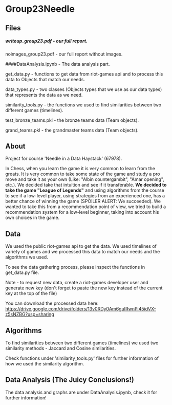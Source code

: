 # Group23Needle

## Files

##### writeup_group23.pdf - our full report.

noimages_group23.pdf - our full report without images.

####DataAnalysis.ipynb - The data analysis part.

get_data.py - functions to get data from riot-games api and to
process this data to Objects that match our needs.

data_types.py - two classes (Objects types that we use as our data types)
that represents the data as we need.

similarity_tools.py - the functions we used to find similarities
between two different games (timelines).

test_bronze_teams.pkl - the bronze teams data (Team objects).

grand_teams.pkl - the grandmaster teams data (Team objects).

## About

Project for course 'Needle in a Data Haystack' (67978).

In Chess, when you learn the game it is very common to learn
from the greats. It is very common to take some state of the
game and study a pro move and take it as your own (Like: 
"Albin countergambit", "Amar opening", etc.). We decided 
take that intuition and see if it transferable. **We decided
to take the game "League of Legends"** and using algorithms 
from the course to see if a low-level player, 
using strategies from an experienced one, has a 
better chance of winning the game (SPOILER ALERT: 
We succeeded). We wanted to take this from a recommendation
point of view, we tried to build a recommendation system 
for a low-level beginner, taking into account his own
choices in the game.

## Data

We used the public riot-games api to get the data.
We used timelines of variety of games and we processed this data
to match our needs and the algorithms we used.

To see the data gathering process, please inspect the functions
in get_data.py file.

Note - to request new data, create a riot-games developer user and
generate new key (don't forget to paste the new key instead of the current key
at the top of the file)



You can download the processed data here: https://drive.google.com/drive/folders/13v0RDy0Am6guIRwnPi45idVX-z5sNZBG?usp=sharing

## Algorithms

To find similarities between two different games (timelines) 
we used two similarity methods - Jaccard and Cosine similarities.

Check functions under 'similarity_tools.py' files for further
information of how we used the similarity algorithm.

## Data Analysis (The Juicy Conclusions!)

The data analysis and graphs are under DataAnalysis.ipynb, check it for further information!
